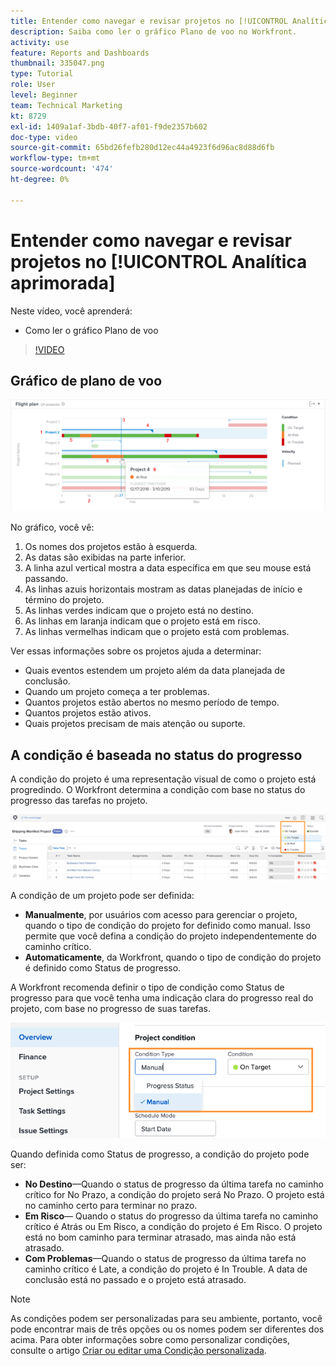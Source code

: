 ```yaml
---
title: Entender como navegar e revisar projetos no [!UICONTROL Analítica aprimorada]
description: Saiba como ler o gráfico Plano de voo no Workfront.
activity: use
feature: Reports and Dashboards
thumbnail: 335047.png
type: Tutorial
role: User
level: Beginner
team: Technical Marketing
kt: 8729
exl-id: 1409a1af-3bdb-40f7-af01-f9de2357b602
doc-type: video
source-git-commit: 65bd26fefb280d12ec44a4923f6d96ac8d88d6fb
workflow-type: tm+mt
source-wordcount: '474'
ht-degree: 0%

---
```


# Entender como navegar e revisar projetos no [!UICONTROL Analítica aprimorada]

Neste vídeo, você aprenderá:

* Como ler o gráfico Plano de voo

>[!VIDEO](https://video.tv.adobe.com/v/335047/?quality=12&learn=on)

## Gráfico de plano de voo

![Imagem de um gráfico de plano de voo com números correspondentes aos marcadores abaixo](assets/section-2-1.png)

No gráfico, você vê:

1. Os nomes dos projetos estão à esquerda.
1. As datas são exibidas na parte inferior.
1. A linha azul vertical mostra a data específica em que seu mouse está passando.
1. As linhas azuis horizontais mostram as datas planejadas de início e término do projeto.
1. As linhas verdes indicam que o projeto está no destino.
1. As linhas em laranja indicam que o projeto está em risco.
1. As linhas vermelhas indicam que o projeto está com problemas.

Ver essas informações sobre os projetos ajuda a determinar:

* Quais eventos estendem um projeto além da data planejada de conclusão.
* Quando um projeto começa a ter problemas.
* Quantos projetos estão abertos no mesmo período de tempo.
* Quantos projetos estão ativos.
* Quais projetos precisam de mais atenção ou suporte.

## A condição é baseada no status do progresso

A condição do projeto é uma representação visual de como o projeto está progredindo. O Workfront determina a condição com base no status do progresso das tarefas no projeto.

![Uma imagem dos status de progresso possíveis](assets/section-2-2.png)

A condição de um projeto pode ser definida:

* **Manualmente**, por usuários com acesso para gerenciar o projeto, quando o tipo de condição do projeto for definido como manual. Isso permite que você defina a condição do projeto independentemente do caminho crítico.
* **Automaticamente**, da Workfront, quando o tipo de condição do projeto é definido como Status de progresso.

A Workfront recomenda definir o tipo de condição como Status de progresso para que você tenha uma indicação clara do progresso real do projeto, com base no progresso de suas tarefas.

![Uma imagem dos status de progresso possíveis](assets/section-2-3.png)

Quando definida como Status de progresso, a condição do projeto pode ser:

* **No Destino**—Quando o status de progresso da última tarefa no caminho crítico for No Prazo, a condição do projeto será No Prazo. O projeto está no caminho certo para terminar no prazo.
* **Em Risco**— Quando o status do progresso da última tarefa no caminho crítico é Atrás ou Em Risco, a condição do projeto é Em Risco. O projeto está no bom caminho para terminar atrasado, mas ainda não está atrasado.
* **Com Problemas**—Quando o status de progresso da última tarefa no caminho crítico é Late, a condição do projeto é In Trouble. A data de conclusão está no passado e o projeto está atrasado.

>[!NOTE]
>
>As condições podem ser personalizadas para seu ambiente, portanto, você pode encontrar mais de três opções ou os nomes podem ser diferentes dos acima. Para obter informações sobre como personalizar condições, consulte o artigo [Criar ou editar uma Condição personalizada](https://experienceleague.adobe.com/docs/workfront/using/administration-and-setup/customize/custom-conditions/create-edit-custom-conditions.html?lang=en).
